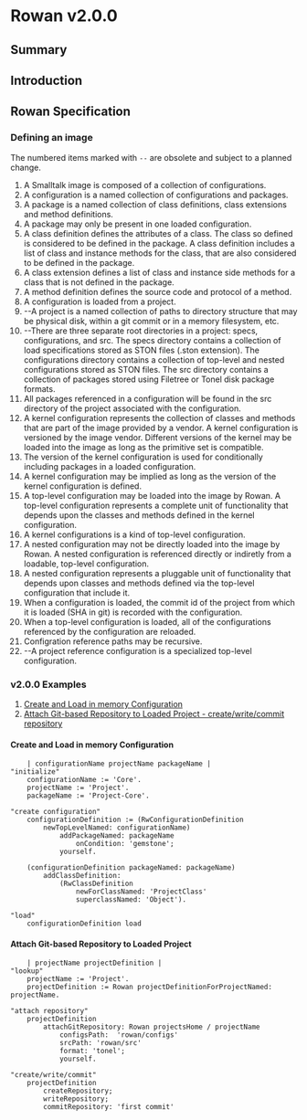 # Rowan v2.0.0
## Summary
## Introduction
## Rowan Specification
### Defining an image
The numbered items marked with `--` are obsolete and subject to a planned change.
1. A Smalltalk image is composed of a collection of configurations.
2. A configuration is a named collection of configurations and packages.
3. A package is a named collection of class definitions, class extensions and method definitions.
4. A package may only be present in one loaded configuration.
4. A class definition defines the attributes of a class. The class so defined is considered to be defined in the package. A class definition includes a list of class and instance methods for the class, that are also considered to be defined in the package.
4. A class extension defines a list of class and instance side methods for a class that is not defined in the package.
5. A method definition defines the source code and protocol of a method.
3. A configuration is loaded from a project.
4. --A project is a named collection of paths to directory structure that may be physical disk, within a git commit or in a memory filesystem, etc.
5. --There are three separate root directories in a project: specs, configurations, and src. The specs directory contains a collection of load specifications stored as STON files (.ston extension). The configurations directory contains a collection of top-level and nested configurations stored as STON files. The src directory contains a collection of packages stored using Filetree or Tonel disk package formats.
6. All packages referenced in a configuration will be found in the src directory of the project associated with the configuration.
7. A kernel configuration represents the collection of classes and methods that are part of the image provided by a vendor. A kernel configuration is versioned by the image vendor. Different versions of the kernel may be loaded into the image as long as the primitive set is compatible.
8. The version of the kernel configuration is used for conditionally including packages in a loaded configuration.
9. A kernel configuration may be implied as long as the version of the kernel configuration is defined.
6. A top-level configuration may be loaded into the image by Rowan. A top-level configuration represents a complete unit of functionality that depends upon the classes and methods defined in the kernel configuration.
7. A kernel configurations is a kind of top-level configuration.
7. A nested configuration may not be directly loaded into the image by Rowan. A nested configuration is referenced directly or indiretly from a loadable, top-level configuration.
8. A nested configuration represents a pluggable unit of functionality that depends upon classes and methods defined via the top-level configuration that include it.
8. When a configuration is loaded, the commit id of the project from which it is loaded (SHA in git) is recorded with the configuration.
9. When a top-level configuration is loaded, all of the configurations referenced by the configuration are reloaded.
10. Configration reference paths may be recursive.
11. --A project reference configuration is a specialized top-level configuration. 

### v2.0.0 Examples
1. [Create and Load in memory Configuration](#create-and-load-in-memory-configuration)
2. [Attach Git-based Repository to Loaded Project - create/write/commit repository](#attach-git-based-repository-to-loaded-project)

#### Create and Load in memory Configuration
```smalltalk
	| configurationName projectName packageName |
"initialize"
	configurationName := 'Core'.
	projectName := 'Project'.
	packageName := 'Project-Core'.

"create configuration"
	configurationDefinition := (RwConfigurationDefinition 
		newTopLevelNamed: configurationName)
			addPackageNamed: packageName
				onCondition: 'gemstone';
			yourself.

	(configurationDefinition packageNamed: packageName)
		addClassDefinition: 
			(RwClassDefinition 
				newForClassNamed: 'ProjectClass'
				superclassNamed: 'Object').

"load"
	configurationDefinition load
```
#### Attach Git-based Repository to Loaded Project
```smalltalk
	| projectName projectDefinition |
"lookup"
	projectName := 'Project'.
	projectDefinition := Rowan projectDefinitionForProjectNamed: projectName.

"attach repository"
	projectDefinition 
		attachGitRepository: Rowan projectsHome / projectName
			configsPath:  'rowan/configs'
			srcPath: 'rowan/src'
			format: 'tonel';
			yourself.

"create/write/commit"
	projectDefinition
		createRepository;
		writeRepository;
		commitRepository: 'first commit'
```
